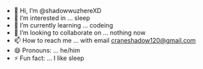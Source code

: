 - 👋 Hi, I’m @shadowwuzhereXD
- 👀 I’m interested in ... sleep
- 🌱 I’m currently learning ... codeing
- 💞️ I’m looking to collaborate on ... nothing now
- 📫 How to reach me ... with email craneshadow120@gmail.com
- 😄 Pronouns: ... he/him
- ⚡ Fun fact: ... I like sleep

<!---
shadowwuzhereXD/shadowwuzhereXD is a ✨ special ✨ repository because its `README.md` (this file) appears on your GitHub profile.
You can click the Preview link to take a look at your changes.
--->
